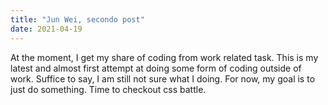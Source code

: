 ```yaml
---
title: "Jun Wei, secondo post"
date: 2021-04-19
---
```


At the moment, I get my share of coding from work related task. This is my latest and almost first attempt at doing some form of coding
outside of work. Suffice to say, I am still not sure what I doing. For now, my goal is to just do something. Time to checkout css battle.